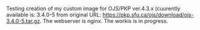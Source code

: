 Testing creation of my custom image for OJS/PKP ver.4.3.x (cuurently available is: 3.4.0-5 from original URL:
https://pkp.sfu.ca/ojs/download/ojs-3.4.0-5.tar.gz.
The webserver is nginx.
The workis is in progress.
